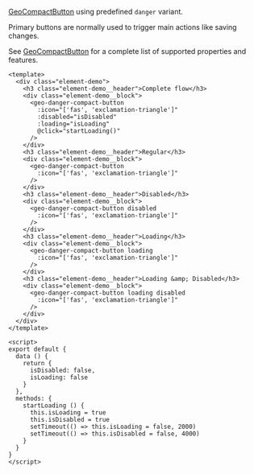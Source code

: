 [GeoCompactButton](./#/Elements/GeoCompactButton) using predefined `danger` variant.

Primary buttons are normally used to trigger main actions like saving changes.

See [GeoCompactButton](./#/Elements/GeoCompactButton) for a complete list of
supported properties and features.

```vue live
<template>
  <div class="element-demo">
    <h3 class="element-demo__header">Complete flow</h3>
    <div class="element-demo__block">
      <geo-danger-compact-button
        :icon="['fas', 'exclamation-triangle']"
        :disabled="isDisabled"
        :loading="isLoading"
        @click="startLoading()"
      />
    </div>
    <h3 class="element-demo__header">Regular</h3>
    <div class="element-demo__block">
      <geo-danger-compact-button
        :icon="['fas', 'exclamation-triangle']"
      />
    </div>
    <h3 class="element-demo__header">Disabled</h3>
    <div class="element-demo__block">
      <geo-danger-compact-button disabled  
        :icon="['fas', 'exclamation-triangle']"
      />
    </div>
    <h3 class="element-demo__header">Loading</h3>
    <div class="element-demo__block">
      <geo-danger-compact-button loading
        :icon="['fas', 'exclamation-triangle']"
      />
    </div>
    <h3 class="element-demo__header">Loading &amp; Disabled</h3>
    <div class="element-demo__block">
      <geo-danger-compact-button loading disabled
        :icon="['fas', 'exclamation-triangle']"
      />
    </div>
  </div>
</template>

<script>
export default {
  data () {
    return {
      isDisabled: false,
      isLoading: false
    }
  },
  methods: {
    startLoading () {
      this.isLoading = true
      this.isDisabled = true
      setTimeout(() => this.isLoading = false, 2000)
      setTimeout(() => this.isDisabled = false, 4000)
    }
  }
}
</script>
```
